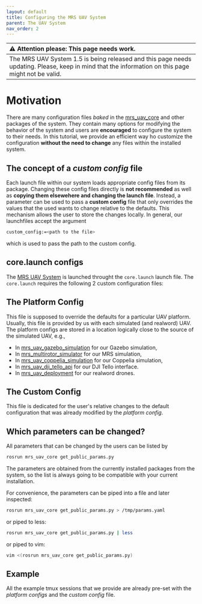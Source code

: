 ```yaml
---
layout: default
title: Configuring the MRS UAV System
parent: The UAV System
nav_order: 2
---
```


| :warning: **Attention please: This page needs work.**                                                                                             |
| :---                                                                                                                                              |
| The MRS UAV System 1.5 is being released and this page needs updating. Please, keep in mind that the information on this page might not be valid. |

# Motivation

There are many configuration files _baked_ in the [mrs_uav_core](https://github.com/ctu-mrs/mrs_uav_core) and other packages of the system.
They contain many options for modifying the behavior of the system and users are **encouraged** to configure the system to their needs.
In this tutorial, we provide an efficient way ho customize the configuration **without the need to change** any files within the installed system.

## The concept of a _custom config_ file

Each launch file within our system loads appropriate config files from its package.
Changing these config files directly is **not recommended** as well as **copying them elsewehere and changing the launch file**.
Instead, a parameter can be used to pass a **custom config** file that only overrides the values that the used wants to change relative to the defaults.
This mechanism allows the user to store the changes locally.
In general, our launchfiles accept the argument
```bash
custom_config:=<path to the file>
```
which is used to pass the path to the custom config.

## core.launch configs

The [MRS UAV System](https://github.com/ctu-mrs/mrs_uav_system) is launched throught the `core.launch` launch file.
The `core.launch` requires the following 2 custom configuration files:

## The Platform Config

This file is supposed to override the defaults for a particular UAV platform.
Usually, this file is provided by us with each simulated (and realword) UAV.
The platform configs are stored in a location logically close to the source of the simulated UAV, e.g.,

* In [mrs_uav_gazebo_simulation](https://github.com/ctu-mrs/mrs_uav_gazebo_simulation/tree/master/ros_packages/mrs_uav_gazebo_simulation/config/mrs_uav_system) for our Gazebo simulation,
* In [mrs_multirotor_simulator](https://github.com/ctu-mrs/mrs_multirotor_simulator/tree/master/config/mrs_uav_system) for our MRS simulation,
* In [mrs_uav_coppelia_simulation](https://github.com/ctu-mrs/mrs_uav_coppelia_simulation/tree/master/mrs_uav_coppelia_simulation/config/mrs_uav_system) for our Coppelia simulation,
* In [mrs_uav_dji_tello_api](https://github.com/ctu-mrs/mrs_uav_dji_tello_api/tree/master/config/mrs_uav_system) for our DJI Tello interface.
* In [mrs_uav_deployment](https://github.com/ctu-mrs/mrs_uav_deployment/tree/master/config/mrs_uav_system) for our realword drones.

## The Custom Config

This file is dedicated for the user's relative changes to the default configuration that was already modified by the _platform config_.

## Which parameters can be changed?

All parameters that can be changed by the users can be listed by
```bash
rosrun mrs_uav_core get_public_params.py
```
The parameters are obtained from the currently installed packages from the system, so the list is always going to be compatible with your current installation.

For convenience, the parameters can be piped into a file and later inspected:
```bash
rosrun mrs_uav_core get_public_params.py > /tmp/params.yaml
```
or piped to less:
```bash
rosrun mrs_uav_core get_public_params.py | less
```
or piped to vim:
```bash
vim <(rosrun mrs_uav_core get_public_params.py)
```

## Example

All the example tmux sessions that we provide are already pre-set with the _platform configs_ and the _custom config_ file.
